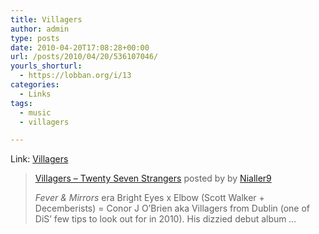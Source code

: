 ```yaml
---
title: Villagers
author: admin
type: posts
date: 2010-04-20T17:08:28+00:00
url: /posts/2010/04/20/536107046/
yourls_shorturl:
  - https://lobban.org/i/13
categories:
  - Links
tags:
  - music
  - villagers

---
```

Link: [Villagers][1]

> <span><a target="_blank" href="http://soundcloud.com/nialler9/villagers-twenty-seven-strangers">Villagers &#8211; Twenty Seven Strangers</a> posted by by <a target="_blank" href="http://soundcloud.com/nialler9">Nialler9</a></span>
> 
> _Fever & Mirrors_ era Bright Eyes x Elbow (Scott Walker + Decemberists) = Conor J O’Brien aka Villagers from Dublin (one of DiS’ few tips to look out for in 2010). His dizzied debut album _&#8230;_

 [1]: http://drownedinsoundcloud.com/post/521339413/villagers